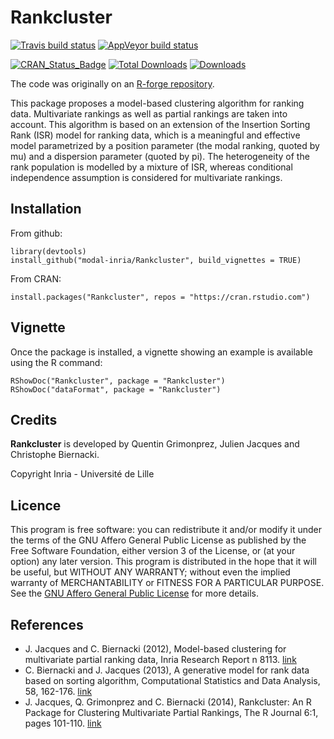 # Rankcluster

[![Travis build status](https://travis-ci.com/modal-inria/Rankcluster.svg?branch=master)](https://travis-ci.com/modal-inria/Rankcluster) [![AppVeyor build status](https://ci.appveyor.com/api/projects/status/github/modal-inria/Rankcluster?branch=master&svg=true)](https://ci.appveyor.com/project/modal-inria/Rankcluster)

[![CRAN_Status_Badge](http://www.r-pkg.org/badges/version/Rankcluster)](https://cran.r-project.org/package=Rankcluster) [![Total Downloads](http://cranlogs.r-pkg.org/badges/grand-total/Rankcluster?color=blue)](http://cranlogs.r-pkg.org/badges/grand-total/Rankcluster) [![Downloads](https://cranlogs.r-pkg.org/badges/Rankcluster)](https://cran.rstudio.com/web/packages/Rankcluster/index.html)

The code was originally on an [R-forge repository](https://r-forge.r-project.org/projects/rankclust/).


This package proposes a model-based clustering algorithm for ranking data. 
Multivariate rankings as well as partial rankings are taken into account.
This algorithm is based on an extension of the Insertion Sorting Rank (ISR) model for ranking data, which is a meaningful
and effective model parametrized by a position parameter (the modal ranking, quoted by mu) and a dispersion parameter (quoted by pi).
The heterogeneity of the rank population is modelled by a mixture of ISR, whereas conditional independence assumption is considered for multivariate rankings.


## Installation

From github:
```
library(devtools)
install_github("modal-inria/Rankcluster", build_vignettes = TRUE)
```

From CRAN:
```
install.packages("Rankcluster", repos = "https://cran.rstudio.com")
```

## Vignette

Once the package is installed, a vignette showing an example is available using the R command:

```
RShowDoc("Rankcluster", package = "Rankcluster")
RShowDoc("dataFormat", package = "Rankcluster")
```

## Credits

**Rankcluster** is developed by Quentin Grimonprez, Julien Jacques and Christophe Biernacki.

Copyright Inria - Université de Lille

## Licence

This program is free software: you can redistribute it and/or modify
it under the terms of the GNU Affero General Public License as
published by the Free Software Foundation, either version 3 of the
License, or (at your option) any later version.
This program is distributed in the hope that it will be useful,
but WITHOUT ANY WARRANTY; without even the implied warranty of
MERCHANTABILITY or FITNESS FOR A PARTICULAR PURPOSE.  See the
[GNU Affero General Public License](https://www.gnu.org/licenses/agpl-3.0.en.html) for more details.


## References

* J. Jacques and C. Biernacki (2012), Model-based clustering for multivariate partial ranking data, Inria Research Report n 8113. [link](https://hal.inria.fr/hal-00743384/document)
* C. Biernacki and J. Jacques (2013), A generative model for rank data based on sorting algorithm, Computational Statistics and Data Analysis, 58, 162-176. [link](https://www.sciencedirect.com/science/article/pii/S0167947312003118)
* J. Jacques, Q. Grimonprez and C. Biernacki (2014), Rankcluster: An R Package for Clustering Multivariate Partial Rankings, The R Journal 6:1, pages 101-110. [link](https://journal.r-project.org/archive/2014/RJ-2014-010/index.html)


